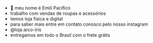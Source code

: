 - 👋 meu nome é Emili Pacifico
- trabalho com vendas de roupas e acessórios
- temos loja física e digital
- para saber mais entre em contato conosco pelo nosso instagram
- @loja.arco-íris
- entregamos em todo o Brasil com o frete grátis

<!---
emilidograu/emilidograu is a ✨ special ✨ repository because its `README.md` (this file) appears on your GitHub profile.
You can click the Preview link to take a look at your changes.
--->
